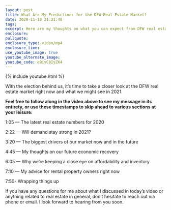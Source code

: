 ```yaml
---
layout: post
title: What Are My Predictions for the DFW Real Estate Market?
date: 2020-11-18 21:21:48
tags:
excerpt: Here are my thoughts on what you can expect from DFW real estate in 2021.
enclosure:
pullquote:
enclosure_type: video/mp4
enclosure_time:
use_youtube_image: true
youtube_alternate_image:
youtube_code: e9ivC8IyZK4
---
```


{% include youtube.html %}

With the election behind us, it’s time to take a closer look at the DFW real estate market right now and what we might see in 2021.&nbsp;

**Feel free to follow along in the video above to see my message in its entirety, or use these timestamps to skip ahead to various sections at your leisure:**

1:05 — The latest real estate numbers for 2020

2:22 — Will demand stay strong in 2021?

3:20 — The biggest drivers of our market now and in the future

4:45 — My thoughts on our future economic recovery&nbsp;

6:05 — Why we’re keeping a close eye on affordability and inventory&nbsp;

7:10 — My advice for rental property owners right now

7:50- Wrapping things up

If you have any questions for me about what I discussed in today’s video or anything related to real estate in general, don’t hesitate to reach out via phone or email. I look forward to hearing from you soon.

&nbsp;